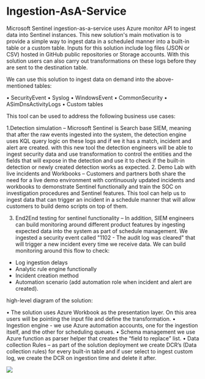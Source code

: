 # Ingestion-AsA-Service


Microsoft Sentinel ingestion-as-a-service uses Azure monitor API to ingest data into Sentinel instances.
This new solution's main motivation is to provide a simple way to ingest data in a scheduled manner into a built-in table or a custom table.
Inputs for this solution include log files (JSON or CSV) hosted in GitHub public repositories or Storage accounts.
With this solution users can also carry out transformations on these logs before they are sent to the destination table.

We can use this solution to ingest data on demand into the above-mentioned tables:
 
•	SecurityEvent
•	Syslog
•	WindowsEvent
•	CommonSecurity
•	ASimDnsActivityLogs
•	Custom tables 

This tool can be used to address the following business use cases:

1.Detection simulation – Microsoft Sentinel is Search base SIEM, meaning that after the raw events ingested into the system, the detection engine uses KQL query logic on these logs and if we it has a match, incident and alert are created. with this new tool the detection engineers will be able to ingest security data and use transformation to control the entities and the fields that will expose in the detection and use it to check if the built-in detection or newly created detection works as expected.
2.	Demo Lab with live incidents and Workbooks – Customers and partners both share the need for a live demo environment with continuously updated incidents and workbooks to demonstrate Sentinel functionally and train the SOC on investigation procedures and Sentinel features.
This tool can help us to ingest data that can trigger an incident in a schedule manner that will allow customers to build demo scripts on top of them.

3.	End2End testing for sentinel functionality – In addition, SIEM engineers can build monitoring around different product features by ingesting expected data into the system as part of schedule management.
We ingested a security event called "1102 - The audit log was cleared" that will trigger a new incident every time we receive data. We can build monitoring around this flow to check:

* Log ingestion delays
* Analytic rule engine functionally
* Incident creation method
* Automation scenario (add automation role when incident and alert are created). 
  
high-level diagram of the solution:

 

•	The solution uses Azure Workbook as the presentation layer. On this area users will be pointing the input file and define the transformation.
•	Ingestion engine - we use Azure automation accounts, one for the ingestion itself, and the other for scheduling queues. 
•	Schema management we use Azure function as parser helper that creates the “field to replace” list.
•	Data collection Rules – as part of the solution deployment we create DCR’s (Data collection rules) for every built-in table and if user select to ingest custom log, we create the DCR on ingestion time and delete it after.


<a href="https://portal.azure.com/#create/Microsoft.Template/uri/https%3A%2F%2Fraw.githubusercontent.com%2FYaniv-Shasha%2FSentinel%2Fmaster%2FsimulationTools%2FIngestionAsAservice%2Fazuredeploy.json" target="_blank">
    <img src="https://aka.ms/deploytoazurebutton"/>
</a>